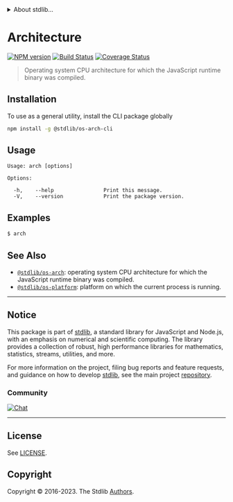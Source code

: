 <!--

@license Apache-2.0

Copyright (c) 2018 The Stdlib Authors.

Licensed under the Apache License, Version 2.0 (the "License");
you may not use this file except in compliance with the License.
You may obtain a copy of the License at

   http://www.apache.org/licenses/LICENSE-2.0

Unless required by applicable law or agreed to in writing, software
distributed under the License is distributed on an "AS IS" BASIS,
WITHOUT WARRANTIES OR CONDITIONS OF ANY KIND, either express or implied.
See the License for the specific language governing permissions and
limitations under the License.

-->


<details>
  <summary>
    About stdlib...
  </summary>
  <p>We believe in a future in which the web is a preferred environment for numerical computation. To help realize this future, we've built stdlib. stdlib is a standard library, with an emphasis on numerical and scientific computation, written in JavaScript (and C) for execution in browsers and in Node.js.</p>
  <p>The library is fully decomposable, being architected in such a way that you can swap out and mix and match APIs and functionality to cater to your exact preferences and use cases.</p>
  <p>When you use stdlib, you can be absolutely certain that you are using the most thorough, rigorous, well-written, studied, documented, tested, measured, and high-quality code out there.</p>
  <p>To join us in bringing numerical computing to the web, get started by checking us out on <a href="https://github.com/stdlib-js/stdlib">GitHub</a>, and please consider <a href="https://opencollective.com/stdlib">financially supporting stdlib</a>. We greatly appreciate your continued support!</p>
</details>

# Architecture

[![NPM version][npm-image]][npm-url] [![Build Status][test-image]][test-url] [![Coverage Status][coverage-image]][coverage-url] <!-- [![dependencies][dependencies-image]][dependencies-url] -->

> Operating system CPU architecture for which the JavaScript runtime binary was compiled.











<section class="cli">



<section class="installation">

## Installation

To use as a general utility, install the CLI package globally

```bash
npm install -g @stdlib/os-arch-cli
```

</section>

<!-- CLI usage documentation. -->

<section class="usage">

## Usage

```text
Usage: arch [options]

Options:

  -h,    --help                Print this message.
  -V,    --version             Print the package version.
```

</section>

<!-- /.usage -->

<section class="examples">

## Examples

```bash
$ arch
```

</section>

<!-- /.examples -->

</section>

<!-- /.cli -->

<!-- Section for related `stdlib` packages. Do not manually edit this section, as it is automatically populated. -->

<section class="related">

## See Also

-   <span class="package-name">[`@stdlib/os-arch`][@stdlib/os-arch]</span><span class="delimiter">: </span><span class="description">operating system CPU architecture for which the JavaScript runtime binary was compiled.</span>
-   <span class="package-name">[`@stdlib/os-platform`][@stdlib/os/platform]</span><span class="delimiter">: </span><span class="description">platform on which the current process is running.</span>

</section>

<!-- /.related -->

<!-- Section for all links. Make sure to keep an empty line after the `section` element and another before the `/section` close. -->


<section class="main-repo" >

* * *

## Notice

This package is part of [stdlib][stdlib], a standard library for JavaScript and Node.js, with an emphasis on numerical and scientific computing. The library provides a collection of robust, high performance libraries for mathematics, statistics, streams, utilities, and more.

For more information on the project, filing bug reports and feature requests, and guidance on how to develop [stdlib][stdlib], see the main project [repository][stdlib].

### Community

[![Chat][chat-image]][chat-url]

---

## License

See [LICENSE][stdlib-license].


## Copyright

Copyright &copy; 2016-2023. The Stdlib [Authors][stdlib-authors].

</section>

<!-- /.stdlib -->

<!-- Section for all links. Make sure to keep an empty line after the `section` element and another before the `/section` close. -->

<section class="links">

[npm-image]: http://img.shields.io/npm/v/@stdlib/os-arch-cli.svg
[npm-url]: https://npmjs.org/package/@stdlib/os-arch-cli

[test-image]: https://github.com/stdlib-js/os-arch/actions/workflows/test.yml/badge.svg?branch=v0.1.0
[test-url]: https://github.com/stdlib-js/os-arch/actions/workflows/test.yml?query=branch:v0.1.0

[coverage-image]: https://img.shields.io/codecov/c/github/stdlib-js/os-arch/main.svg
[coverage-url]: https://codecov.io/github/stdlib-js/os-arch?branch=main

<!--

[dependencies-image]: https://img.shields.io/david/stdlib-js/os-arch.svg
[dependencies-url]: https://david-dm.org/stdlib-js/os-arch/main

-->

[chat-image]: https://img.shields.io/gitter/room/stdlib-js/stdlib.svg
[chat-url]: https://app.gitter.im/#/room/#stdlib-js_stdlib:gitter.im

[stdlib]: https://github.com/stdlib-js/stdlib

[stdlib-authors]: https://github.com/stdlib-js/stdlib/graphs/contributors

[cli-section]: https://github.com/stdlib-js/os-arch#cli
[cli-url]: https://github.com/stdlib-js/os-arch/tree/cli
[@stdlib/os-arch]: https://github.com/stdlib-js/os-arch/tree/main

[umd]: https://github.com/umdjs/umd
[es-module]: https://developer.mozilla.org/en-US/docs/Web/JavaScript/Guide/Modules

[deno-url]: https://github.com/stdlib-js/os-arch/tree/deno
[umd-url]: https://github.com/stdlib-js/os-arch/tree/umd
[esm-url]: https://github.com/stdlib-js/os-arch/tree/esm
[branches-url]: https://github.com/stdlib-js/os-arch/blob/main/branches.md

[stdlib-license]: https://raw.githubusercontent.com/stdlib-js/os-arch/main/LICENSE

<!-- <related-links> -->

[@stdlib/os/platform]: https://github.com/stdlib-js/os-platform

<!-- </related-links> -->

</section>

<!-- /.links -->
